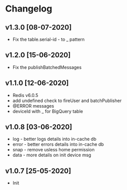 # Changelog

<!-- ## Unreleased -->
<!-- Add new, unreleased items here. -->
## v1.3.0 [08-07-2020]
  - Fix the table.serial-id - to _ pattern 

## v1.2.0 [15-06-2020]
  - Fix the publishBatchedMessages

## v1.1.0 [12-06-2020]
  - Redis v6.0.5
  - add undefined check to fireUser and batchPublisher
  - @ERROR messages  
  - deviceId with _ for BigQuery table 

## v1.0.8 [03-06-2020]
  - log - better logs details into in-cache db 
  - error - better errors details into in-cache db
  - snap - remove usless home permission 
  - data - more details on init device msg 

## v1.0.7 [25-05-2020]
  - Init